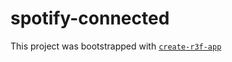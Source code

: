 # spotify-connected

This project was bootstrapped with [`create-r3f-app`](https://github.com/utsuboco/create-r3f-app)